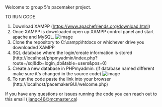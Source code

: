Welcome to group 5's pacemaker project.

TO RUN CODE
1. Download XAMPP (https://www.apachefriends.org/download.html)
2. Once XAMPP is downloaded open up XAMPP control panel and start apache and MySQL.
![image](https://user-images.githubusercontent.com/90339104/197549479-2e963b38-7ed0-42a5-90d6-f5f8f79e8166.png)
3. Clone the repository to C:\xampp\htdocs or whichever drive you downloaded XAMPP
4. SQL database where the login/create information is stored (http://localhost/phpmyadmin/index.php?route=/sql&db=login_db&table=users&pos=0)
5. Create a new database in PHPmyadmin. (if database named different make sure it's changed in the source code)
![image](https://user-images.githubusercontent.com/90339104/197439613-37347617-3b36-46f1-a1c6-8f455079bfa2.png)
6. To run the code paste the link into your browser (http://localhost/pacemakerGUI/welcome.php)

If you have any questions or issues running the code you can reach out to this email (jiangc46@mcmaster.ca)
